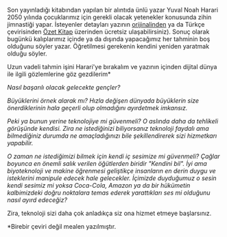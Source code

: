 Son yayınladığı kitabından yapılan bir alıntıda ünlü yazar Yuval Noah Harari 2050 yılında çocuklarımız için gerekli olacak yetenekler konusunda zihin jimnastiği yapar. İsteyenler detayları yazının [orijinalinden](https://www.wired.co.uk/article/yuval-noah-harari-extract-21-lessons-for-the-21st-century) ya da Türkçe çevirisinden [Özet Kitap](http://www.ozetkitap.com/portfolio/items/2050de-basarili-olmalari-icin-cocuklarimiza-ne-ogretelim/) üzerinden ücretsiz ulaşabilirsiniz). Sonuç olarak bugünkü kalıplarımız içinde ya da dışında yapacağımız her tahminin boş olduğunu söyler yazar. Öğretilmesi gerekenin kendini yeniden yaratmak olduğu söyler. 

Uzun vadeli tahmin işini Harari'ye bırakalım ve yazının içinden dijital dünya ile ilgili gözlemlerine göz gezdilerim*

*Nasıl başarılı olacak gelecekte gençler?*

*Büyüklerini örnek alarak mı? Hızla değişen dünyada büyüklerin size önerdiklerinin hala geçerli olup olmadığını ayırdetmek imkansız.*

*Peki ya bunun yerine teknolojiye mi güvenmeli? O aslında daha da tehlikeli görüşünde kendisi. Zira ne istediğinizi biliyorsanız teknoloji faydalı ama bilmediğiniz durumda ne amaçladığınızı bile şekillendirerek sizi hizmetkarı yapabilir.*

*O zaman ne istediğimizi bilmek için kendi iç sesimize mi güvenmeli? Çağlar boyunca en önemli salık verilen öğütlerden biridir "Kendini bil". İyi ama biyoteknoloji ve makine öğrenmesi geliştikçe insanların en derin duygu ve isteklerini manipule edecek hale gelecekler. İçimizde duyduğumuz o sesin kendi sesimiz mi yoksa Coca-Cola, Amazon ya da bir hükümetin kalbimizdeki doğru noktalara temas ederek yarattıkları ses mi olduğunu nasıl ayırd edeceğiz?*




Zira, teknoloji sizi daha çok anladıkça siz ona hizmet etmeye başlarsınız. 


*Birebir çeviri değil mealen yazılmıştır.
